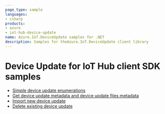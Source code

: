 ```yaml
---
page_type: sample
languages:
- csharp
products:
- azure
- iot-hub-device-update
name: Azure.IoT.DeviceUpdate samples for .NET
description: Samples for theAzure.IoT.DeviceUpdate client library
---
```


# Device Update for IoT Hub client SDK samples

 - [Simple device update enumerations](https://github.com/Azure/azure-sdk-for-net/blob/main/sdk/deviceupdate/Azure.IoT.DeviceUpdate/samples/Sample1_HelloWorld.md)
 - [Get device update metadata and device update files metadata](https://github.com/Azure/azure-sdk-for-net/blob/main/sdk/deviceupdate/Azure.IoT.DeviceUpdate/samples/Sample2_GetUpdates.md)
 - [Import new device update](https://github.com/Azure/azure-sdk-for-net/blob/main/sdk/deviceupdate/Azure.IoT.DeviceUpdate/samples/Sample3_ImportUpdate.md)
 - [Delete existing device update](https://github.com/Azure/azure-sdk-for-net/blob/main/sdk/deviceupdate/Azure.IoT.DeviceUpdate/samples/Sample4_DeleteUpdate.md)

